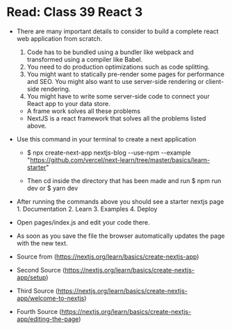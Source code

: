 # Read: Class 39 React 3
- There are many important details to consider to build a complete react web application from scratch.
	1. Code has to be bundled using a bundler like webpack and transformed using a compiler like Babel.
	2. You need to do production optimizations such as code splitting.
	3. You might want to statically pre-render some pages for performance and SEO. You might also want to use server-side rendering or client-side rendering.
	4. You might have to write some server-side code to connect your React app to your data store.
	- A frame work solves all these problems
	- NextJS is a react framework that solves all the problems listed above.

- Use this command in your terminal to create a next application
	- $ npx create-next-app nextjs-blog --use-npm --example "https://github.com/vercel/next-learn/tree/master/basics/learn-starter"

	- Then cd inside the directory that has been made and run $ npm run dev or $ yarn dev
- After running the commands above you should see a starter nextjs page 1. Documentation 2. Learn 3. Examples 4. Deploy
- Open pages/index.js  and edit your code there.
- As soon as you save the file the browser automatically updates the page with the new text.

- Source from (https://nextjs.org/learn/basics/create-nextjs-app)
- Second Source (https://nextjs.org/learn/basics/create-nextjs-app/setup)
- Third Source (https://nextjs.org/learn/basics/create-nextjs-app/welcome-to-nextjs)
- Fourth Source (https://nextjs.org/learn/basics/create-nextjs-app/editing-the-page)